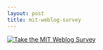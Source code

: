 ```yaml
---
layout: post
title: mit-weblog-survey
---
```

[![Take the MIT Weblog
Survey](http://blogsurvey.media.mit.edu/images/survey-science.gif)](http://blogsurvey.media.mit.edu/request)
